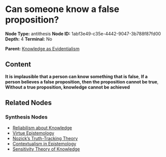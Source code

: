 # Can someone know a false proposition?

**Node Type:** antithesis
**Node ID:** 1abf3e49-c35e-4442-9047-3b788f87fd00
**Depth:** 4
**Terminal:** No

**Parent:** [Knowledge as Evidentialism](knowledge-as-evidentialism-synthesis-508e1740-4026-422b-adb5-fdf4d1eac7ac.md)

## Content

**It is implausible that a person can know something that is false**, **If a person believes a false proposition, then the proposition cannot be true**, **Without a true proposition, knowledge cannot be achieved**

## Related Nodes

### Synthesis Nodes

- [Reliabilism about Knowledge](reliabilism-about-knowledge-synthesis-844e00fc-00cd-42b7-bd09-c739a23cb64c.md)
- [Virtue Epistemology](virtue-epistemology-synthesis-81843049-63ce-4739-b041-f494a7b1db1e.md)
- [Nozick’s Truth-Tracking Theory](nozicks-truth-tracking-theory-synthesis-09a0bfb9-2baf-4842-ae3f-8278ef67fb41.md)
- [Contextualism in Epistemology](contextualism-in-epistemology-synthesis-8563c86f-352e-4335-b344-631a564b5ed6.md)
- [Sensitivity Theory of Knowledge](sensitivity-theory-of-knowledge-synthesis-df43ca8f-192e-4824-8135-bde7001162ce.md)
